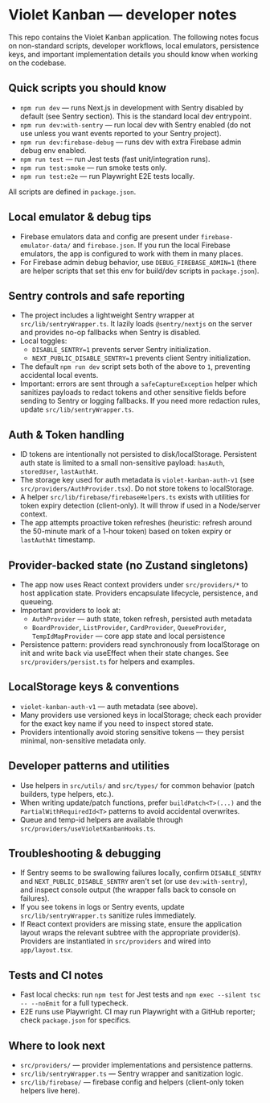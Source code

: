 # Violet Kanban — developer notes

This repo contains the Violet Kanban application. The following notes focus on non-standard scripts, developer workflows, local emulators, persistence keys, and important implementation details you should know when working on the codebase.

## Quick scripts you should know

-   `npm run dev` — runs Next.js in development with Sentry disabled by default (see Sentry section). This is the standard local dev entrypoint.
-   `npm run dev:with-sentry` — run local dev with Sentry enabled (do not use unless you want events reported to your Sentry project).
-   `npm run dev:firebase-debug` — runs dev with extra Firebase admin debug env enabled.
-   `npm run test` — run Jest tests (fast unit/integration runs).
-   `npm run test:smoke` — run smoke tests only.
-   `npm run test:e2e` — run Playwright E2E tests locally.

All scripts are defined in `package.json`.

## Local emulator & debug tips

-   Firebase emulators data and config are present under `firebase-emulator-data/` and `firebase.json`. If you run the local Firebase emulators, the app is configured to work with them in many places.
-   For Firebase admin debug behavior, use `DEBUG_FIREBASE_ADMIN=1` (there are helper scripts that set this env for build/dev scripts in `package.json`).

## Sentry controls and safe reporting

-   The project includes a lightweight Sentry wrapper at `src/lib/sentryWrapper.ts`. It lazily loads `@sentry/nextjs` on the server and provides no-op fallbacks when Sentry is disabled.
-   Local toggles:
    -   `DISABLE_SENTRY=1` prevents server Sentry initialization.
    -   `NEXT_PUBLIC_DISABLE_SENTRY=1` prevents client Sentry initialization.
-   The default `npm run dev` script sets both of the above to `1`, preventing accidental local events.
-   Important: errors are sent through a `safeCaptureException` helper which sanitizes payloads to redact tokens and other sensitive fields before sending to Sentry or logging fallbacks. If you need more redaction rules, update `src/lib/sentryWrapper.ts`.

## Auth & Token handling

-   ID tokens are intentionally not persisted to disk/localStorage. Persistent auth state is limited to a small non-sensitive payload: `hasAuth`, `storedUser`, `lastAuthAt`.
-   The storage key used for auth metadata is `violet-kanban-auth-v1` (see `src/providers/AuthProvider.tsx`). Do not store tokens to localStorage.
-   A helper `src/lib/firebase/firebaseHelpers.ts` exists with utilities for token expiry detection (client-only). It will throw if used in a Node/server context.
-   The app attempts proactive token refreshes (heuristic: refresh around the 50-minute mark of a 1-hour token) based on token expiry or `lastAuthAt` timestamp.

## Provider-backed state (no Zustand singletons)

-   The app now uses React context providers under `src/providers/*` to host application state. Providers encapsulate lifecycle, persistence, and queueing.
-   Important providers to look at:
    -   `AuthProvider` — auth state, token refresh, persisted auth metadata
    -   `BoardProvider`, `ListProvider`, `CardProvider`, `QueueProvider`, `TempIdMapProvider` — core app state and local persistence
-   Persistence pattern: providers read synchronously from localStorage on init and write back via useEffect when their state changes. See `src/providers/persist.ts` for helpers and examples.

## LocalStorage keys & conventions

-   `violet-kanban-auth-v1` — auth metadata (see above).
-   Many providers use versioned keys in localStorage; check each provider for the exact key name if you need to inspect stored state.
-   Providers intentionally avoid storing sensitive tokens — they persist minimal, non-sensitive metadata only.

## Developer patterns and utilities

-   Use helpers in `src/utils/` and `src/types/` for common behavior (patch builders, type helpers, etc.).
-   When writing update/patch functions, prefer `buildPatch<T>(...)` and the `PartialWithRequiredId<T>` patterns to avoid accidental overwrites.
-   Queue and temp-id helpers are available through `src/providers/useVioletKanbanHooks.ts`.

## Troubleshooting & debugging

-   If Sentry seems to be swallowing failures locally, confirm `DISABLE_SENTRY` and `NEXT_PUBLIC_DISABLE_SENTRY` aren't set (or use `dev:with-sentry`), and inspect console output (the wrapper falls back to console on failures).
-   If you see tokens in logs or Sentry events, update `src/lib/sentryWrapper.ts` sanitize rules immediately.
-   If React context providers are missing state, ensure the application layout wraps the relevant subtree with the appropriate provider(s). Providers are instantiated in `src/providers` and wired into `app/layout.tsx`.

## Tests and CI notes

-   Fast local checks: run `npm test` for Jest tests and `npm exec --silent tsc -- --noEmit` for a full typecheck.
-   E2E runs use Playwright. CI may run Playwright with a GitHub reporter; check `package.json` for specifics.

## Where to look next

-   `src/providers/` — provider implementations and persistence patterns.
-   `src/lib/sentryWrapper.ts` — Sentry wrapper and sanitization logic.
-   `src/lib/firebase/` — firebase config and helpers (client-only token helpers live here).
